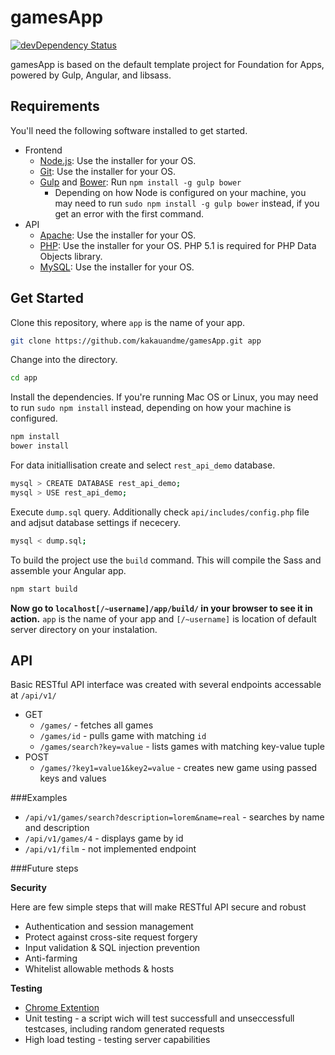 # gamesApp

[![devDependency Status](https://david-dm.org/zurb/foundation-apps-template/dev-status.svg)](https://david-dm.org/zurb/foundation-apps-template#info=devDependencies)

gamesApp is based on the default template project for Foundation for Apps, powered by Gulp, Angular, and libsass.


## Requirements

You'll need the following software installed to get started.

  - Frontend
    - [Node.js](http://nodejs.org): Use the installer for your OS.
    - [Git](http://git-scm.com/downloads): Use the installer for your OS.
    - [Gulp](http://gulpjs.com/) and [Bower](http://bower.io): Run `npm install -g gulp bower`
      - Depending on how Node is configured on your machine, you may need to run `sudo npm install -g gulp bower` instead, if you get an error with the first command.
  - API
    - [Apache](http://www.apache.org/): Use the installer for your OS.
    - [PHP](http://php.net/downloads.php): Use the installer for your OS. PHP 5.1 is required for PHP Data Objects library.
    - [MySQL](https://www.mysql.com/downloads/): Use the installer for your OS.

## Get Started

Clone this repository, where `app` is the name of your app.

```bash
git clone https://github.com/kakauandme/gamesApp.git app
```

Change into the directory.

```bash
cd app
```

Install the dependencies. If you're running Mac OS or Linux, you may need to run `sudo npm install` instead, depending on how your machine is configured.

```bash
npm install
bower install
```

For data initiallisation create and select `rest_api_demo` database.

```bash
mysql > CREATE DATABASE rest_api_demo;
mysql > USE rest_api_demo;
```

Execute `dump.sql` query. Additionally check `api/includes/config.php` file and adjsut database settings if nececery.


```bash
mysql < dump.sql;
```


To build the project  use the `build` command. This will compile the Sass and assemble your Angular app. 

```bash
npm start build
```
**Now go to `localhost[/~username]/app/build/` in your browser to see it in action.** `app` is the name of your app and `[/~username]` is location of default server directory on your instalation.

## API

Basic RESTful API interface was created with several endpoints accessable at `/api/v1/`
  - GET
    - `/games/` - fetches all games  
    - `/games/id` - pulls game with matching `id`
    - `/games/search?key=value` - lists games with matching key-value tuple 
  - POST
  	- `/games/?key1=value1&key2=value` - creates new game using passed keys and values

###Examples
  - `/api/v1/games/search?description=lorem&name=real` - searches by name and description
  - `/api/v1/games/4` - displays game by id
  - `/api/v1/film` - not implemented endpoint


###Future steps

**Security**

Here are few simple steps that will make RESTful API secure and robust
 - Authentication and session management
 - Protect against cross-site request forgery
 - Input validation & SQL injection prevention
 - Anti-farming
 - Whitelist allowable methods & hosts


 **Testing**

  - [Chrome Extention](https://chrome.google.com/webstore/detail/advanced-rest-client/hgmloofddffdnphfgcellkdfbfbjeloo)
  - Unit testing - a script wich will test successfull and unseccessfull testcases, including random generated requests
  - High load testing - testing server capabilities










